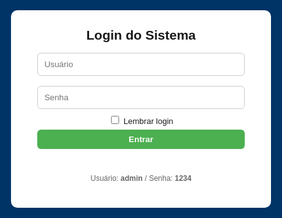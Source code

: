 <!DOCTYPE html>
<html lang="pt-BR">
<head>
<meta charset="utf-8">
<meta name="viewport" content="width=device-width,initial-scale=1">
<title>Ponto Eletrônico - Firebase</title>
<style>
:root{--blue:#003366;--green:#4CAF50;--yellow:#ff9800;--red:#f44336;}
body{font-family:Arial,Helvetica,sans-serif;background:#f7f9fc;margin:0}
header{background:var(--blue);color:#fff;padding:10px 16px;display:flex;align-items:center;justify-content:space-between;gap:12px;flex-wrap:wrap}
.logo{font-weight:700}
#clock{font-weight:700}
.controls{display:flex;gap:8px;align-items:center;flex-wrap:wrap}
button{padding:8px 12px;border:none;border-radius:6px;cursor:pointer;font-weight:600}
.add{background:var(--green);color:#fff}
.edit{background:#2196F3;color:#fff}
.del{background:#f44336;color:#fff}
.download{background:var(--yellow);color:#111}
.secondary{background:#e0e0e0;color:#222}
main{padding:18px;max-width:1100px;margin:18px auto}
.search{width:100%;padding:8px;border-radius:6px;border:1px solid #ccc;margin-bottom:12px}
table{width:100%;border-collapse:collapse;background:#fff;border-radius:8px;overflow:hidden;box-shadow:0 4px 18px rgba(0,0,0,0.06)}
th,td{padding:10px;border-bottom:1px solid #eee;text-align:left;font-size:14px}
th{background:#fafafa;font-weight:700}
tr:hover td{background:#fbfbfb}
.small{font-size:13px;color:#666;margin-left:6px}
.muted{color:#666;font-size:13px}
.flex-row{display:flex;gap:8px;align-items:center}
.modal{position:fixed;inset:0;background:rgba(0,0,0,.5);display:flex;align-items:center;justify-content:center;z-index:999}
.modal-content{background:#fff;padding:20px;border-radius:10px;width:95%;max-width:420px}
.hidden{display:none}
.top-right{display:flex;gap:8px;align-items:center}
@media(max-width:720px){ header{flex-direction:column;align-items:flex-start} .controls{width:100%;justify-content:space-between} }
</style>
</head>
<body>

<!-- LOGIN -->
<div id="loginScreen" style="position:fixed;inset:0;background:var(--blue);display:flex;align-items:center;justify-content:center;z-index:9999">
  <div style="background:#fff;padding:28px;border-radius:10px;width:92%;max-width:360px;text-align:center">
    <h2 style="margin:0 0 8px">Login do Sistema</h2>
    <input id="user" placeholder="Usuário" style="width:92%;padding:10px;margin:8px 0;border-radius:6px;border:1px solid #ccc"><br>
    <input id="pass" type="password" placeholder="Senha" style="width:92%;padding:10px;margin:8px 0;border-radius:6px;border:1px solid #ccc"><br>
    <label style="font-size:13px"><input type="checkbox" id="remember"> Lembrar login</label><br>
    <button id="loginBtn" class="add" style="width:92%;margin-top:6px">Entrar</button>
    <p id="loginMsg" style="color:crimson;margin-top:8px;height:18px"></p>
    <p style="font-size:12px;color:#666;margin-top:6px">Usuário: <b>admin</b> / Senha: <b>1234</b></p>
  </div>
</div>

<header>
  <div style="display:flex;gap:12px;align-items:center">
    <div class="logo">Ponto Eletrônico</div>
    <div id="status" class="muted">Offline • Local Storage</div>
  </div>
  <div id="clock">--:--:--</div>
  <div class="controls top-right">
    <button class="download" id="baixarBtn">Baixar Planilha</button>
    <button class="secondary" id="limparTodosBtn">Limpar todos os pontos</button>
    <button class="secondary" id="logoutBtn">Sair</button>
  </div>
</header>

<main id="mainApp" class="hidden">
  <input id="search" class="search" placeholder="🔍 Pesquisar por nome, matrícula ou e-mail">
  <h3>Colaboradores</h3>
  <button class="add" id="addColabBtn">Adicionar Colaborador</button>
  <table id="colabTable">
    <thead>
      <tr>
        <th>#</th><th>ID</th><th>Nome</th><th>Matrícula / E-mail</th><th>Turno</th><th>Ações</th>
      </tr>
    </thead>
    <tbody id="colabBody"></tbody>
  </table>

  <h3 style="margin-top:18px">Pontos Registrados</h3>
  <table id="pontosTable">
    <thead>
      <tr>
        <th>#</th><th>ID Colab</th><th>Nome</th><th>Matrícula</th><th>E-mail</th><th>Tipo</th><th>Data</th><th>Hora</th><th>Ações</th>
      </tr>
    </thead>
    <tbody id="pontosBody"></tbody>
  </table>
</main>

<!-- Modal Colaborador -->
<div id="colabModal" class="modal hidden">
  <div class="modal-content">
    <h3 id="colabTitle">Novo Colaborador</h3>
    <input type="hidden" id="colabId">
    <div style="margin-top:8px">
      <label>Nome</label><br><input id="colabNome" style="width:100%;padding:8px;margin:6px 0;border-radius:6px;border:1px solid #ccc">
      <label>Matrícula</label><br><input id="colabMatricula" style="width:100%;padding:8px;margin:6px 0;border-radius:6px;border:1px solid #ccc">
      <label>E-mail</label><br><input id="colabEmail" style="width:100%;padding:8px;margin:6px 0;border-radius:6px;border:1px solid #ccc">
      <label>Turno</label><br><input id="colabTurno" style="width:100%;padding:8px;margin:6px 0;border-radius:6px;border:1px solid #ccc">
    </div>
    <div style="display:flex;gap:8px;justify-content:flex-end;margin-top:12px">
      <button id="saveColabBtn" class="add">Salvar</button>
      <button id="cancelColabBtn" class="secondary">Cancelar</button>
    </div>
  </div>
</div>

<script src="https://cdn.jsdelivr.net/npm/xlsx@0.18.5/dist/xlsx.full.min.js"></script>
<script src="https://www.gstatic.com/firebasejs/9.23.0/firebase-app-compat.js"></script>
<script src="https://www.gstatic.com/firebasejs/9.23.0/firebase-database-compat.js"></script>

<script>
// ---------------- FIREBASE ----------------
const firebaseConfig = {
  apiKey: "AIzaSyCpBiFzqOod4K32cWMr5hfx13fw6LGcPVY",
  authDomain: "ponto-eletronico-f35f9.firebaseapp.com",
  projectId: "ponto-eletronico-f35f9",
  storageBucket: "ponto-eletronico-f35f9.firebasestorage.app",
  messagingSenderId: "208638350255",
  appId: "1:208638350255:web:63d016867a67575b5e155a"
};
firebase.initializeApp(firebaseConfig);
const db = firebase.database();

// ---------------- LOGIN ----------------
const loginBtn = document.getElementById('loginBtn');
const loginScreen = document.getElementById('loginScreen');
const mainApp = document.getElementById('mainApp');
const loginMsg = document.getElementById('loginMsg');
const rememberCheckbox = document.getElementById('remember');
loginBtn.addEventListener('click', () => {
  const user = document.getElementById('user').value.trim();
  const pass = document.getElementById('pass').value.trim();
  if(user==='CLX' && pass==='02072007'){
    loginScreen.style.display='none';
    mainApp.classList.remove('hidden');
    if(rememberCheckbox.checked) localStorage.setItem('autenticado','1');
    loadFromFirebase();
  } else {
    loginMsg.textContent='Usuário ou senha incorretos.';
    setTimeout(()=> loginMsg.textContent='',3000);
  }
});
if(localStorage.getItem('autenticado')==='1'){
  loginScreen.style.display='none';
  mainApp.classList.remove('hidden');
  loadFromFirebase();
}

document.getElementById('logoutBtn').addEventListener('click', ()=> {
  localStorage.removeItem('autenticado');
  location.reload();
});

// ---------------- RELÓGIO ----------------
const clockEl = document.getElementById('clock');
setInterval(()=> clockEl.textContent=new Date().toLocaleTimeString('pt-BR',{hour12:false}),1000);

// ---------------- DADOS ----------------
let colaboradores = [];
let pontos = [];

const colabBody = document.getElementById('colabBody');
const pontosBody = document.getElementById('pontosBody');
const searchInput = document.getElementById('search');

function salvarFirebase(){
  db.ref('colaboradores').set(colaboradores);
  db.ref('pontos').set(pontos);
}

function loadFromFirebase(){
  db.ref('colaboradores').on('value', snap => {
    colaboradores = snap.val() || [];
    renderColaboradores();
  });
  db.ref('pontos').on('value', snap => {
    pontos = snap.val() || [];
    renderPontos();
  });
}

// ---------------- RENDER ----------------
function escapeHtml(s){ if(!s && s!==0) return ''; return String(s).replace(/[&<>"'`=\/]/g, ch=>({'&':'&amp;','<':'&lt;','>':'&gt;','"':'&quot;',"'":'&#39;','/':'&#x2F;','`':'&#x60;','=':'&#x3D'}[ch])); }

function renderColaboradores(){
  const term=(searchInput.value||'').toLowerCase().trim();
  colabBody.innerHTML='';
  colaboradores.forEach((c,idx)=>{
    if(term && !(String(c.nome).toLowerCase().includes(term) || String(c.matricula).toLowerCase().includes(term) || String(c.email||'').toLowerCase().includes(term))) return;
    const tr=document.createElement('tr');
    tr.innerHTML=`
      <td>${idx+1}</td>
      <td>${escapeHtml(c.id)}</td>
      <td>${escapeHtml(c.nome)}</td>
      <td>${escapeHtml(c.matricula)} <span class="small">(${escapeHtml(c.email||'')})</span></td>
      <td>${escapeHtml(c.turno||'')}</td>
      <td class="flex-row">
        <button class="edit" onclick="editarColab('${c.id}')">Editar</button>
        <button class="del" onclick="removerColabPrompt('${c.id}')">Excluir</button>
        <button class="secondary" style="background:#e8f5e9;color:#111;margin-left:6px" onclick="registrarPontoPrompt('${c.id}','Entrada')">Entrada</button>
        <button class="secondary" style="background:#e3f2fd;color:#111" onclick="registrarPontoPrompt('${c.id}','Saída')">Saída</button>
      </td>
    `;
    colabBody.appendChild(tr);
  });
}

function renderPontos(){
  pontosBody.innerHTML='';
  pontos.forEach((p,i)=>{
    const tr=document.createElement('tr');
    tr.innerHTML=`
      <td>${i+1}</td>
      <td>${escapeHtml(p.id)}</td>
      <td>${escapeHtml(p.nome)}</td>
      <td>${escapeHtml(p.matricula)}</td>
      <td>${escapeHtml(p.email||'')}</td>
      <td>${escapeHtml(p.tipo)}</td>
      <td>${escapeHtml(p.data)}</td>
      <td>${escapeHtml(p.hora)}</td>
      <td><button class="del" onclick="removerPonto(${i})">Excluir</button></td>
    `;
    pontosBody.appendChild(tr);
  });
}

// ---------------- CRUD ----------------
document.getElementById('addColabBtn').addEventListener('click', ()=>openColabModal());

window.editarColab = function(id){ openColabModal(id); }

window.removerColabPrompt = function(id){
  if(!confirm('Confirma exclusão do colaborador ID '+id+' ?')) return;
  colaboradores = colaboradores.filter(x=>String(x.id)!==String(id));
  salvarFirebase();
}

function registrarPontoPrompt(colabId,tipo){
  const c=colaboradores.find(x=>String(x.id)===String(colabId));
  if(!c) return alert('Colaborador não encontrado.');
  const now = new Date();
  const data=now.toLocaleDateString('pt-BR');
  const hora=now.toLocaleTimeString('pt-BR',{hour12:false});
  pontos.push({id:c.id,nome:c.nome,matricula:c.matricula,email:c.email||'',tipo,data,hora});
  salvarFirebase();
  alert(`${c.nome} registrou ${tipo} às ${hora}`);
}

window.removerPonto=function(index){
  if(!confirm('Excluir este registro?')) return;
  pontos.splice(index,1);
  salvarFirebase();
}

searchInput.addEventListener('input', renderColaboradores);
document.getElementById('limparTodosBtn').addEventListener('click', ()=>{
  if(confirm('Deseja apagar TODOS os pontos registrados?')){
    pontos=[];
    salvarFirebase();
  }
});

document.getElementById('baixarBtn').addEventListener('click', ()=>{
  if(pontos.length===0) return alert('Nenhum ponto registrado ainda.');
  const rows=pontos.map((p,i)=>({Numero:i+1,ID_Colaborador:p.id,Nome:p.nome,Matricula:p.matricula,Email:p.email,Tipo:p.tipo,Data:p.data,Hora:p.hora}));
  const ws=XLSX.utils.json_to_sheet(rows);
  const wb=XLSX.utils.book_new();
  XLSX.utils.book_append_sheet(wb,ws,'Pontos');
  XLSX.writeFile(wb,'registros_ponto.xlsx');
});
</script>
</body>
</html>
